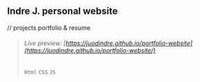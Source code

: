 ## Indre J. personal website 
// projects portfolio & resume
<br>

> ###### Live preview: [https://juodindre.github.io/portfolio-website](https://juodindre.github.io/portfolio-website/)
> `Html` `CSS` `JS`
